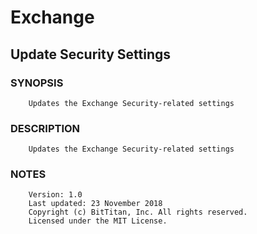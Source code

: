 # Exchange
## Update Security Settings
### SYNOPSIS
```
    Updates the Exchange Security-related settings
```
### DESCRIPTION
```
    Updates the Exchange Security-related settings
```
### NOTES
```
    Version: 1.0
    Last updated: 23 November 2018
    Copyright (c) BitTitan, Inc. All rights reserved.
    Licensed under the MIT License.
```

